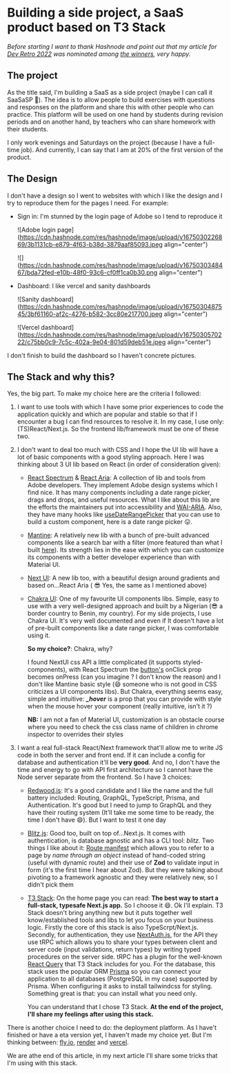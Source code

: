 # Building a side project, a SaaS product based on T3 Stack

*Before starting I want to thank Hashnode and point out that my article for* [*Dev Retro 2022*](https://tawaldevuniverse.hashnode.dev/dev-retro-2022-beginning-of-my-professional-career) *was nominated among* [*the winners*](https://townhall.hashnode.com/dev-retro-2022-winners)*, very happy.*

## The project

As the title said, I'm building a SaaS as a side project (maybe I can call it SaaSaSP 🤣). The idea is to allow people to build exercises with questions and responses on the platform and share this with other people who can practice. This platform will be used on one hand by students during revision periods and on another hand, by teachers who can share homework with their students.

I only work evenings and Saturdays on the project (because I have a full-time job). And currently, I can say that I am at 20% of the first version of the product.

## The Design

I don't have a design so I went to websites with which I like the design and I try to reproduce them for the pages I need. For example:

* Sign in: I'm stunned by the login page of Adobe so I tend to reproduce it
    
    ![Adobe login page](https://cdn.hashnode.com/res/hashnode/image/upload/v1675030226869/3b1131cb-e879-4f63-b38d-3879aaf85093.jpeg align="center")
    
    ![](https://cdn.hashnode.com/res/hashnode/image/upload/v1675030348467/bda72fed-e10b-48f0-93c6-cf0ff1ca0b30.png align="center")
    
* Dashboard: I like vercel and sanity dashboards
    
    ![Sanity dashboard](https://cdn.hashnode.com/res/hashnode/image/upload/v1675030487545/3bf61160-af2c-4276-b582-3cc80e217700.jpeg align="center")
    
    ![Vercel dashboard](https://cdn.hashnode.com/res/hashnode/image/upload/v1675030570222/c75bb0c9-7c5c-402a-9e04-801d59deb51e.jpeg align="center")
    

I don't finish to build the dashboard so I haven't concrete pictures.

## The Stack and why this?

Yes, the big part. To make my choice here are the criteria I followed:

1. I want to use tools with which I have some prior experiences to code the application quickly and which are popular and stable so that if I encounter a bug I can find resources to resolve it. In my case, I use only: (TS)React/Next.js. So the frontend lib/framework must be one of these two.
    
2. I don't want to deal too much with CSS and I hope the UI lib will have a lot of basic components with a good styling approach. Here I was thinking about 3 UI lib based on React (in order of consideration given):
    
    * [React Spectrum](https://react-spectrum.adobe.com/) & [React Aria](https://react-spectrum.adobe.com/react-aria/index.html): A collection of lib and tools from Adobe developers. They implement Adobe design systems which I find nice. It has many components including a date range picker, drags and drops, and useful resources. What I like about this lib are the efforts the maintainers put into accessibility and [WAI-ARIA](https://www.w3.org/TR/wai-aria-practices-1.2/). Also, they have many hooks like [useDateRangePicker](https://react-spectrum.adobe.com/react-aria/useDateRangePicker.html) that you can use to build a custom component, here is a date range picker 😛.
        
    * [Mantine](https://mantine.dev/): A relatively new lib with a bunch of pre-built advanced components like a search bar with a filter (more featured than what I built [here](https://hashnode.com/post/clb7wly1g000a08l123l793wf)). Its strength lies in the ease with which you can customize its components with a better developer experience than with Material UI.
        
    * [Next UI](https://nextui.org/): A new lib too, with a beautiful design around gradients and based on...React Aria ( 😎 Yes, the same as I mentioned above)
        
    * [Chakra UI](https://chakra-ui.com/): One of my favourite UI components libs. Simple, easy to use with a very well-designed approach and built by a Nigerian (😎 a border country to Benin, my country). For my side projects, I use Chakra UI. It's very well documented and even if It doesn't have a lot of pre-built components like a date range picker, I was comfortable using it.
        
        **So my choice?**: Chakra, why?
        
        I found NextUI css API a little complicated (it supports styled-components), with React Spectrum the [button's](https://react-spectrum.adobe.com/react-spectrum/Button.html) onClick prop becomes onPress (can you imagine ? I don't know the reason) and I don't like Mantine basic style (😄 someone who is not good in CSS criticizes a UI components libs). But Chakra, everything seems easy, simple and intuitive: ***\_hover*** is a prop that you can provide with style when the mouse hover your component (really intuitive, isn't it ?)
        
        **NB:** I am not a fan of Material UI, customization is an obstacle course where you need to check the css class name of children in chrome inspector to overrides their styles
        
3. I want a real full-stack React/Next framework that'll allow me to write JS code in both the server and front end. If it can include a config for database and authentication it'll be **very good**. And no, I don't have the time and energy to go with API first architecture so I cannot have the Node server separate from the frontend. So I have 3 choices:
    
    * [Redwood.js](https://redwoodjs.com/): It's a good candidate and I like the name and the full battery included: Routing, GraphQL, TypeScript, Prisma, and Authentication. It's good but I need to jump to GraphQL and they have their routing system (It'll take me some time to be ready, the time I don't have 😄). But I want to test it one day
        
    * [Blitz.js](https://blitzjs.com/): Good too, built on top of...Next.js. It comes with authentication, is database agnostic and has a CLI tool: *blitz.* Two things I like about it: [Route manifest](https://blitzjs.com/docs/route-manifest) which allows you to refer to a page by *name through an object* instead of hand-coded string (useful with dynamic route) and their use of **Zod** to validate input in form (it's the first time I hear about Zod). But they were talking about pivoting to a framework agnostic and they were relatively new, so I didn't pick them
        
    * [T3 Stack](https://create.t3.gg/): On the home page you can read: **The best way to start a full-stack, typesafe Next.js app.** So I choose it 😄. Ok I'll explain. T3 Stack doesn't bring anything new but it puts together well know/established tools and libs to let you focus on your business logic. Firstly the core of this stack is also TypeScrpt/Next.js. Secondly, for authentication, they use [NextAuth.js](https://next-auth.js.org/), for the API they use tRPC which allows you to share your types between client and server code (input validations, return types) by writing typed procedures on the server side. tRPC has a plugin for the well-known [React Query](https://react-query-v3.tanstack.com/) that T3 Stack includes for you. For the database, this stack uses the popular ORM [Prisma](https://www.prisma.io/) so you can connect your application to all databases (PostgreSQL in my case) supported by Prisma. When configuring it asks to install tailwindcss for styling. Something great is that: you can install what you need only.
        
        You can understand that I chose T3 Stack. **At the end of the project, I'll share my feelings after using this stack.**
        

There is another choice I need to do: the deployment platform. As I have't finished or have a eta version yet, I haven't made my choice yet. But I'm thinking between: [fly.io](https://fly.io/), [render](https://render.com/) and [vercel](https://vercel.com/).

We are athe end of this article, in my next article I'll share some tricks that I'm using with this stack.